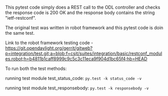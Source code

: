 This pytest code simply does a REST call to the ODL controller and checks the response code is 200 OK and the response body contains the string "ietf-restconf".

The original test was written in robot framework and this pytest code is doin the same test.

Link to the robot framework testing code - https://git.opendaylight.org/gerrit/gitweb?p=integration/test.git;a=blob;f=csit/suites/integration/basic/restconf_modules.robot;h=b4811b1caff8999c9c5c3c11eca9f904d1bc65f4;hb=HEAD




To run both the test methods:

running test module test_status_code: ```py.test -k status_code -v```

running test module test_responsebody: ```py.test -k responsebody -v```


